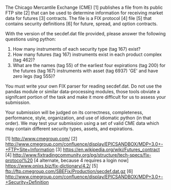 The Chicago Mercantile Exchange (CME) [1] publishes a file from its public FTP site [2] that can be used to determine information for receiving market data for futures [3] contracts.
The file is a FIX protocol [4] file [5] that contains security definitions [6] for future, spread, and option contracts.

With the version of the secdef.dat file provided, please answer the following questions using python:

1. How many instruments of each security type (tag 167) exist?
2. How many futures (tag 167) instruments exist in each product complex (tag 462)?  
3. What are the names (tag 55) of the earliest four expirations (tag 200) for the futures (tag 167) instruments with asset (tag 6937) 'GE' and have zero legs (tag 555)?

You must write your own FIX parser for reading secdef.dat.  Do not use the pandas module or similar data-processing modules, those tools obviate a signifcant portion of the task 
and make it more difficult for us to assess your submission.

Your submission will be judged on its correctness, completeness, performance, style, organization, and use of idiomatic python (in that order).
We may test your submission using a set of valid CME data which may contain different security types, assets, and expirations.

[1] http://www.cmegroup.com/
[2] http://www.cmegroup.com/confluence/display/EPICSANDBOX/MDP+3.0+-+FTP+Site+Information
[3] https://en.wikipedia.org/wiki/Futures_contract
[4] http://www.fixtradingcommunity.org/pg/structure/tech-specs/fix-protocol%20
[4 alternate, because 4 requires a login now] https://www.onixs.biz/fix-dictionary/4.2/
[5] ftp://ftp.cmegroup.com/SBEFix/Production/secdef.dat.gz
[6] http://www.cmegroup.com/confluence/display/EPICSANDBOX/MDP+3.0+-+Security+Definition


